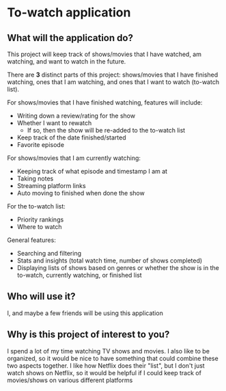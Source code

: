 # To-watch application

## What will the application do?

This project will keep track of shows/movies that I have watched, am watching, and want to watch in the future. 

There are **3** distinct parts of this project: shows/movies that I have finished watching, ones that I am watching, and ones that I want to watch (to-watch list).

For shows/movies that I have finished watching, features will include:
- Writing down a review/rating for the show
- Whether I want to rewatch
  - If so, then the show will be re-added to the to-watch list
- Keep track of the date finished/started
- Favorite episode

For shows/movies that I am currently watching:
- Keeping track of what episode and timestamp I am at
- Taking notes
- Streaming platform links
- Auto moving to finished when done the show

For the to-watch list:
- Priority rankings
- Where to watch

General features:
- Searching and filtering
- Stats and insights (total watch time, number of shows completed)
- Displaying lists of shows based on genres or whether the show is in the to-watch, currently watching, or finished list

## Who will use it?

I, and maybe a few friends will be using this application

## Why is this project of interest to you?

I spend a lot of my time watching TV shows and movies. I also like to be organized, so it would be nice to have something that could combine these two aspects together. I like how Netflix does their "list", but I don't just watch shows on Netflix, so it would be helpful if I could keep track of movies/shows on various different platforms